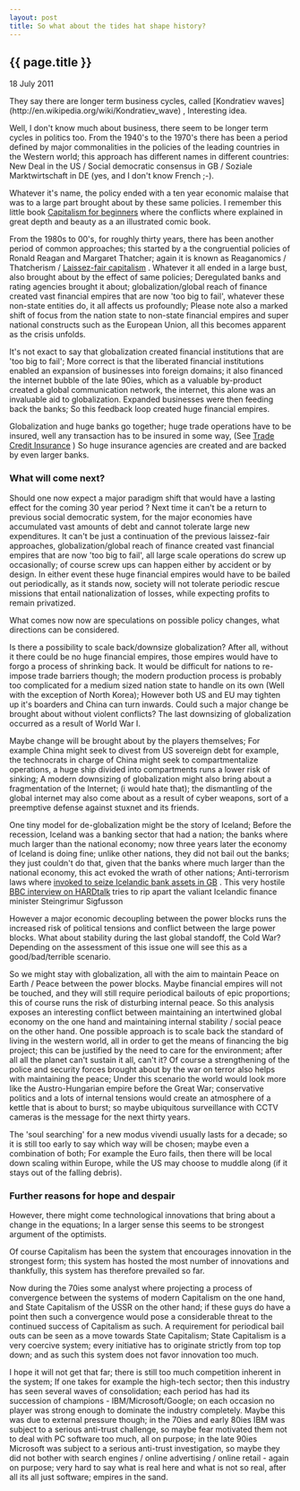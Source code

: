 ```yaml
---
layout: post
title: So what about the tides hat shape history?
---
```


{{ page.title }}
----------------

<p class="publish_date">
18 July 2011

</p>
They say there are longer term business cycles, called [Kondratiev waves](http://en.wikipedia.org/wiki/Kondratiev_wave) , Interesting idea.

Well, I don't know much about business, there seem to be longer term cycles in politics too. From the 1940's to the 1970's there has been a period defined by major commonalities in the policies of the leading countries in the Western world; this approach has different names in different countries: New Deal in the US / Social democratic consensus in GB / Soziale Marktwirtschaft in DE (yes, and I don't know French ;-).

Whatever it's name, the policy ended with a ten year economic malaise that was to a large part brought about by these same policies. I remember this little book [Capitalism for beginners](http://www.amazon.com/Capitalism-Beginners-Robert-Lekachman/dp/0394738632) where the conflicts where explained in great depth and beauty as a an illustrated comic book.

From the 1980s to 00's, for roughly thirty years, there has been another period of common approaches; this started by a the congruential policies of Ronald Reagan and Margaret Thatcher; again it is known as Reaganomics / Thatcherism / [Laissez-fair capitalism](http://en.wikipedia.org/wiki/Laissez-faire) . Whatever it all ended in a large bust, also brought about by the effect of same policies; Deregulated banks and rating agencies brought it about; globalization/global reach of finance created vast financial empires that are now 'too big to fail', whatever these non-state entities do, it all affects us profoundly; Please note also a marked shift of focus from the nation state to non-state financial empires and super national constructs such as the European Union, all this becomes apparent as the crisis unfolds.

It's not exact to say that globalization created financial institutions that are 'too big to fail'; More correct is that the liberated financial institutions enabled an expansion of businesses into foreign domains; it also financed the internet bubble of the late 90ies, which as a valuable by-product created a global communication network, the internet, this alone was an invaluable aid to globalization. Expanded businesses were then feeding back the banks; So this feedback loop created huge financial empires.

Globalization and huge banks go together; huge trade operations have to be insured, well any transaction has to be insured in some way, (See [Trade Credit Insurance](http://en.wikipedia.org/wiki/Trade_credit_insurance) ) So huge insurance agencies are created and are backed by even larger banks.

### What will come next?

Should one now expect a major paradigm shift that would have a lasting effect for the coming 30 year period ? Next time it can't be a return to previous social democratic system, for the major economies have accumulated vast amounts of debt and cannot tolerate large new expenditures. It can't be just a continuation of the previous laissez-fair approaches, globalization/global reach of finance created vast financial empires that are now 'too big to fail', all large scale operations do screw up occasionally; of course screw ups can happen either by accident or by design. In either event these huge financial empires would have to be bailed out periodically, as it stands now, society will not tolerate periodic rescue missions that entail nationalization of losses, while expecting profits to remain privatized.

What comes now now are speculations on possible policy changes, what directions can be considered.

Is there a possibility to scale back/downsize globalization? After all, without it there could be no huge financial empires, those empires would have to forgo a process of shrinking back. It would be difficult for nations to re-impose trade barriers though; the modern production process is probably too complicated for a medium sized nation state to handle on its own (Well with the exception of North Korea); However both US and EU may tighten up it's boarders and China can turn inwards. Could such a major change be brought about without violent conflicts? The last downsizing of globalization occurred as a result of World War I.

Maybe change will be brought about by the players themselves; For example China might seek to divest from US sovereign debt for example, the technocrats in charge of China might seek to compartmentalize operations, a huge ship divided into compartments runs a lower risk of sinking; A modern downsizing of globalization might also bring about a fragmentation of the Internet; (i would hate that); the dismantling of the global internet may also come about as a result of cyber weapons, sort of a preemptive defense against stuxnet and its friends.

One tiny model for de-globalization might be the story of Iceland; Before the recession, Iceland was a banking sector that had a nation; the banks where much larger than the national economy; now three years later the economy of Iceland is doing fine; unlike other nations, they did not bail out the banks; they just couldn't do that, given that the banks where much larger than the national economy, this act evoked the wrath of other nations; Anti-terrorism laws where [invoked to seize Icelandic bank assets in GB](http://www.bloomberg.com/apps/news?pid=newsarchive&sid=aXjIA5NzyM5c) . This very hostile [BBC interview on HARDtalk](http://www.bbc.co.uk/iplayer/episode/b015v1q6/HARDtalk_Steingrimur_Sigfusson_Icelands_Finance_Minister/) tries to rip apart the valiant Icelandic finance minister Steingrimur Sigfusson

However a major economic decoupling between the power blocks runs the increased risk of political tensions and conflict between the large power blocks. What about stability during the last global standoff, the Cold War? Depending on the assessment of this issue one will see this as a good/bad/terrible scenario.

So we might stay with globalization, all with the aim to maintain Peace on Earth / Peace between the power blocks. Maybe financial empires will not be touched, and they will still require periodical bailouts of epic proportions; this of course runs the risk of disturbing internal peace. So this analysis exposes an interesting conflict between maintaining an intertwined global economy on the one hand and maintaining internal stability / social peace on the other hand. One possible approach is to scale back the standard of living in the western world, all in order to get the means of financing the big project; this can be justified by the need to care for the environment; after all all the planet can't sustain it all, can't it? Of course a strengthening of the police and security forces brought about by the war on terror also helps with maintaining the peace; Under this scenario the world would look more like the Austro-Hungarian empire before the Great War; conservative politics and a lots of internal tensions would create an atmosphere of a kettle that is about to burst; so maybe ubiquitous surveillance with CCTV cameras is the message for the next thirty years.

The 'soul searching' for a new modus vivendi usually lasts for a decade; so it is still too early to say which way will be chosen; maybe even a combination of both; For example the Euro fails, then there will be local down scaling within Europe, while the US may choose to muddle along (if it stays out of the falling debris).

### Further reasons for hope and despair

However, there might come technological innovations that bring about a change in the equations; In a larger sense this seems to be strongest argument of the optimists.

Of course Capitalism has been the system that encourages innovation in the strongest form; this system has hosted the most number of innovations and thankfully, this system has therefore prevailed so far.

Now during the 70ies some analyst where projecting a process of convergence between the systems of modern Capitalism on the one hand, and State Capitalism of the USSR on the other hand; if these guys do have a point then such a convergence would pose a considerable threat to the continued success of Capitalism as such. A requirement for periodical bail outs can be seen as a move towards State Capitalism; State Capitalism is a very coercive system; every initiative has to originate strictly from top top down; and as such this system does not favor innovation too much.

I hope it will not get that far; there is still too much competition inherent in the system; If one takes for example the high-tech sector; then this industry has seen several waves of consolidation; each period has had its succession of champions - IBM/Microsoft/Google; on each occasion no player was strong enough to dominate the industry completely. Maybe this was due to external pressure though; in the 70ies and early 80ies IBM was subject to a serious anti-trust challenge, so maybe fear motivated them not to deal with PC software too much, all on purpose; in the late 90ies Microsoft was subject to a serious anti-trust investigation, so maybe they did not bother with search engines / online advertising / online retail - again on purpose; very hard to say what is real here and what is not so real, after all its all just software; empires in the sand.
